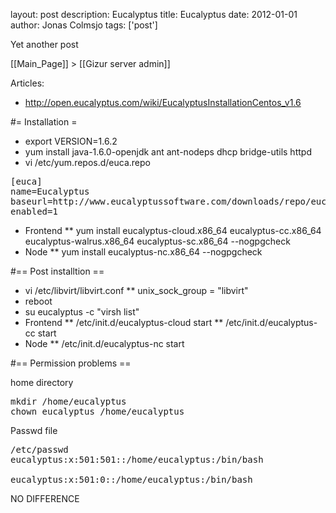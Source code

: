layout: post
description: Eucalyptus
title: Eucalyptus
date: 2012-01-01
author: Jonas Colmsjo
tags: ['post']

Yet another post





[[Main_Page]] > [[Gizur server admin]]

Articles:
* http://open.eucalyptus.com/wiki/EucalyptusInstallationCentos_v1.6

#= Installation =


* export VERSION=1.6.2
* yum install java-1.6.0-openjdk ant ant-nodeps dhcp bridge-utils httpd
* vi /etc/yum.repos.d/euca.repo
<pre>
[euca]
name=Eucalyptus
baseurl=http://www.eucalyptussoftware.com/downloads/repo/eucalyptus/1.6.2/yum/centos/
enabled=1
</pre>
* Frontend
** yum install eucalyptus-cloud.x86_64 eucalyptus-cc.x86_64 eucalyptus-walrus.x86_64 eucalyptus-sc.x86_64 --nogpgcheck
* Node
** yum install eucalyptus-nc.x86_64 --nogpgcheck

#== Post installtion ==

* vi /etc/libvirt/libvirt.conf
** unix_sock_group = "libvirt"
* reboot
* su eucalyptus -c "virsh list"
* Frontend
** /etc/init.d/eucalyptus-cloud start
** /etc/init.d/eucalyptus-cc start
* Node
** /etc/init.d/eucalyptus-nc start


#== Permission problems ==

home directory

<pre>
mkdir /home/eucalyptus
chown eucalyptus /home/eucalyptus
</pre>


Passwd file

<pre>
/etc/passwd
eucalyptus:x:501:501::/home/eucalyptus:/bin/bash

eucalyptus:x:501:0::/home/eucalyptus:/bin/bash
</pre>


NO DIFFERENCE

